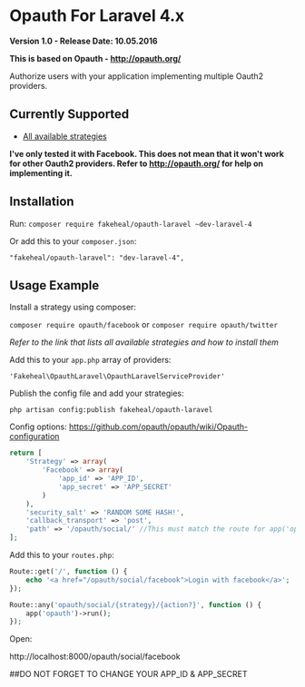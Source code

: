 # Opauth For Laravel 4.x
__Version 1.0 - Release Date: 10.05.2016__

**This is based on Opauth - http://opauth.org/**

Authorize users with your application implementing multiple Oauth2 providers.

## Currently Supported

- [All available strategies](https://github.com/opauth/opauth/wiki/List-of-strategies)

**I've only tested it with Facebook. This does not mean that it won't work for other Oauth2 providers. Refer to http://opauth.org/ for help on implementing it.**

## Installation

Run: 
`composer require fakeheal/opauth-laravel ~dev-laravel-4`

Or add this to your `composer.json`:

`"fakeheal/opauth-laravel": "dev-laravel-4",`

## Usage Example

Install a strategy using composer:

`composer require opauth/facebook` or `composer require opauth/twitter`

*Refer to the link that lists all available strategies and how to install them*

Add this to your `app.php` array of providers:

`'Fakeheal\OpauthLaravel\OpauthLaravelServiceProvider'`


Publish the config file and add your strategies:

`php artisan config:publish fakeheal/opauth-laravel` 

Config options:
https://github.com/opauth/opauth/wiki/Opauth-configuration

```php
return [
    'Strategy' => array(
        'Facebook' => array(
            'app_id' => 'APP_ID',
            'app_secret' => 'APP_SECRET'
        )
    ),
    'security_salt' => 'RANDOM SOME HASH!',
    'callback_transport' => 'post',
    'path' => '/opauth/social/' //This must match the route for app('opauth')->run();
];
```

Add this to your `routes.php`:

```php
Route::get('/', function () {
    echo '<a href="/opauth/social/facebook">Login with facebook</a>';
});

Route::any('opauth/social/{strategy}/{action?}', function () {
    app('opauth')->run();
});
```

Open:

http://localhost:8000/opauth/social/facebook

 
##DO NOT FORGET TO CHANGE YOUR APP_ID & APP_SECRET